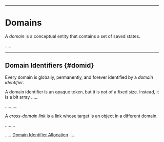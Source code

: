 -----------------------------------------------------------------------------------------------
# Domains

A _domain_ is a conceptual entity that contains a set of saved states. 



.....



-----------------------------------------------------------------------------------------------
## Domain Identifiers {#domid}

Every domain is globally, permanently, and forever identified by a _domain identifier_. 

A domain identifier is an opaque token, but it is not of a fixed size. Instead, it is a bit array ......

..........


A _cross-domain link_ is a [link](#link) whose target is an object in a different domain. 

........




..... [Domain Identifier Allocation](alloc.md) .....







